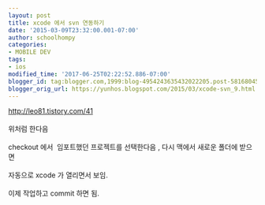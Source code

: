 ```yaml
---
layout: post
title: xcode 에서 svn 연동하기
date: '2015-03-09T23:32:00.001-07:00'
author: schoolhompy
categories:
- MOBILE DEV
tags:
- ios
modified_time: '2017-06-25T02:22:52.886-07:00'
blogger_id: tag:blogger.com,1999:blog-4954243635432022205.post-5816804579853915638
blogger_orig_url: https://yunhos.blogspot.com/2015/03/xcode-svn_9.html
---
```


http://leo81.tistory.com/41<br/><br/>위처럼 한다음<br/><br/>checkout 에서  임포트했던 프로젝트를 선택한다음 , 다시 맥에서 새로운 폴더에 받으면<br/><br/>자동으로 xcode 가 열리면서 보임.<br/><br/>이제 작업하고 commit 하면 됨.